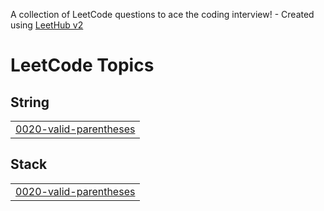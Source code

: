 A collection of LeetCode questions to ace the coding interview! - Created using [LeetHub v2](https://github.com/arunbhardwaj/LeetHub-2.0)
<!---LeetCode Topics Start-->
# LeetCode Topics
## String
|  |
| ------- |
| [0020-valid-parentheses](https://github.com/Remanth8/leetcode/tree/master/0020-valid-parentheses) |
## Stack
|  |
| ------- |
| [0020-valid-parentheses](https://github.com/Remanth8/leetcode/tree/master/0020-valid-parentheses) |
<!---LeetCode Topics End-->
